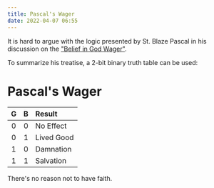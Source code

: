 ```yaml
---
title: Pascal's Wager
date: 2022-04-07 06:55
---
```


It is hard to argue with the logic presented by St. Blaze Pascal in
his discussion on the ["Belief in God Wager"](https://plato.stanford.edu/entries/pascal-wager/).

To summarize his treatise, a 2-bit binary truth table can be used:

# Pascal's Wager
|  G  |  B  | Result     |
|:---:|:---:|:-----------|
|  0  |  0  | No Effect  |
|  0  |  1  | Lived Good |
|  1  |  0  | Damnation  |
|  1  |  1  | Salvation  |

There's no reason not to have faith.
